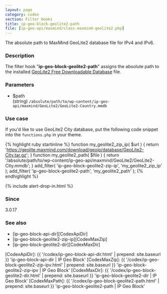 ```yaml
---
layout: page
category: codex
section: Filter Hooks
title: ip-geo-block-geolite2-path
file: [ip-geo-api/maxmind/class-maxmind-geolite2.php]
---
```


The absolute path to MaxMind GeoLite2 database file for IPv4 and IPv6.

<!--more-->

### Description ###

The filter hook "**ip-geo-block-geolite2-path**" assigns the absolute path 
to the installed [GeoLite2 Free Downloadable Database][GeoLite2] file.

### Parameters ###

- $path  
  (string) `/absolute/path/to/wp-content/ip-geo-api/maxmind/GeoLite2/GeoLite2-Country.mmdb`

### Use case ###

If you'd like to use GeoLite2 City database, put the following code snippet 
into the `functions.php` in your theme.

{% highlight ruby startinline %}
function my_geolite2_zip_ip( $url ) {
    return 'https://geolite.maxmind.com/download/geoip/database/GeoLite2-City.tar.gz';
}
function my_geolite2_path( $file ) {
    return '/absolute/path/to/wp-content/ip-geo-api/maxmind/GeoLite2/GeoLite2-City.mmdb';
}
add_filter( 'ip-geo-block-geolite2-zip-ip', 'my_geolite2_zip_ip' );
add_filter( 'ip-geo-block-geolite2-path',   'my_geolite2_path'   );
{% endhighlight %}

{% include alert-drop-in.html %}

### Since ###

3.0.17

### See also ###

- [ip-geo-block-api-dir][CodexApiDir]
- [ip-geo-block-geolite2-zip-ip][CodexMaxZip]
- [ip-geo-block-geolite2-dir][CodexMaxDir]

[IP-Geo-Block]: https://wordpress.org/plugins/ip-geo-block/ "WordPress › IP Geo Block « WordPress Plugins"
[GeoLite2]:     https://dev.maxmind.com/geoip/geoip2/geolite2/ "GeoLite2 Free Downloadable Databases &laquo; MaxMind Developer Site"
[CodexApiDir]:  {{ '/codex/ip-geo-block-api-dir.html'          | prepend: site.baseurl }} 'ip-geo-block-api-dir | IP Geo Block'
[CodexMaxZip]:  {{ '/codex/ip-geo-block-geolite2-zip-ipv.html' | prepend: site.baseurl }} 'ip-geo-block-geolite2-zip-ipv | IP Geo Block'
[CodexMaxDir]:  {{ '/codex/ip-geo-block-geolite2-dir.html'     | prepend: site.baseurl }} 'ip-geo-block-geolite2-dir | IP Geo Block'
[CodexMaxPath]: {{ '/codex/ip-geo-block-geolite2-path.html'    | prepend: site.baseurl }} 'ip-geo-block-geolite2-path | IP Geo Block'
